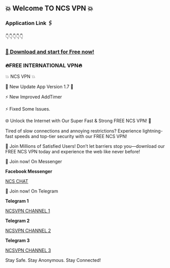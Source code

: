 ## 💥 Welcome TO NCS VPN 💥

### Application Link 🖇️
👇👇👇👇👇


### [📲 Download and start for Free now!](https://play.google.com/store/apps/details?id=com.ncsPro.vpn)




### 🔥FREE INTERNATIONAL VPN🔥

💥 NCS VPN 💥

🍁 New Update App Version 1.7 🍁

⚡️ New Improved AddTimer

⚡️ Fixed Some Issues.


🌐 Unlock the Internet with Our Super Fast & Strong FREE NCS VPN! 🚀


Tired of slow connections and annoying restrictions? Experience lightning-fast speeds and top-tier security with our FREE NCS VPN!


🌟 Join Millions of Satisfied Users! Don’t let barriers stop you—download our FREE NCS VPN today and experience the web like never before!



📲 Join now! On Messenger

**Facebook Messenger**

[NCS CHAT]([https://t.me/ncsvpnsite](https://m.me/j/AbabIBSBgK1QsnE7/))



📲 Join now! On Telegram

**Telegram 1**

[NCSVPN CHANNEL 1](https://t.me/ncsvpnsite)

**Telegram 2**

[NCSVPN CHANNEL 2](https://t.me/ncsprovpn)

**Telegram 3**

[NCSVPN CHANNEL 3](https://t.me/vpnappfreenet)



Stay Safe. Stay Anonymous. Stay Connected!

